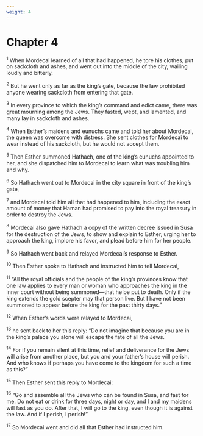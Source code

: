```yaml
---
weight: 4
---
```


# Chapter 4

<sup>1</sup> When Mordecai learned of all that had happened, he tore his clothes, put on sackcloth and ashes, and went out into the middle of the city, wailing loudly and bitterly. 

<sup>2</sup> But he went only as far as the king’s gate, because the law prohibited anyone wearing sackcloth from entering that gate. 

<sup>3</sup> In every province to which the king’s command and edict came, there was great mourning among the Jews. They fasted, wept, and lamented, and many lay in sackcloth and ashes. 

<sup>4</sup> When Esther’s maidens and eunuchs came and told her about Mordecai, the queen was overcome with distress. She sent clothes for Mordecai to wear instead of his sackcloth, but he would not accept them. 

<sup>5</sup> Then Esther summoned Hathach, one of the king’s eunuchs appointed to her, and she dispatched him to Mordecai to learn what was troubling him and why. 

<sup>6</sup> So Hathach went out to Mordecai in the city square in front of the king’s gate, 

<sup>7</sup> and Mordecai told him all that had happened to him, including the exact amount of money that Haman had promised to pay into the royal treasury in order to destroy the Jews. 

<sup>8</sup> Mordecai also gave Hathach a copy of the written decree issued in Susa for the destruction of the Jews, to show and explain to Esther, urging her to approach the king, implore his favor, and plead before him for her people. 

<sup>9</sup> So Hathach went back and relayed Mordecai’s response to Esther. 

<sup>10</sup> Then Esther spoke to Hathach and instructed him to tell Mordecai, 

<sup>11</sup> “All the royal officials and the people of the king’s provinces know that one law applies to every man or woman who approaches the king in the inner court without being summoned—that he be put to death. Only if the king extends the gold scepter may that person live. But I have not been summoned to appear before the king for the past thirty days.” 

<sup>12</sup> When Esther’s words were relayed to Mordecai, 

<sup>13</sup> he sent back to her this reply: “Do not imagine that because you are in the king’s palace you alone will escape the fate of all the Jews. 

<sup>14</sup> For if you remain silent at this time, relief and deliverance for the Jews will arise from another place, but you and your father’s house will perish. And who knows if perhaps you have come to the kingdom for such a time as this?” 

<sup>15</sup> Then Esther sent this reply to Mordecai: 

<sup>16</sup> “Go and assemble all the Jews who can be found in Susa, and fast for me. Do not eat or drink for three days, night or day, and I and my maidens will fast as you do. After that, I will go to the king, even though it is against the law. And if I perish, I perish!” 

<sup>17</sup> So Mordecai went and did all that Esther had instructed him. 


